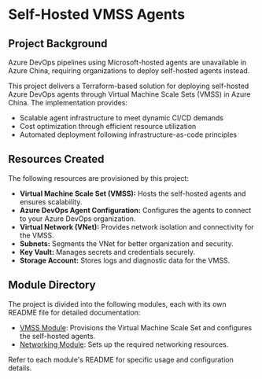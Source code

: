 # Self-Hosted VMSS Agents

## Project Background

Azure DevOps pipelines using Microsoft-hosted agents are unavailable in Azure China, requiring organizations to deploy self-hosted agents instead.

This project delivers a Terraform-based solution for deploying self-hosted Azure DevOps agents through Virtual Machine Scale Sets (VMSS) in Azure China. The implementation provides:

- Scalable agent infrastructure to meet dynamic CI/CD demands
- Cost optimization through efficient resource utilization
- Automated deployment following infrastructure-as-code principles

## Resources Created
The following resources are provisioned by this project:
- **Virtual Machine Scale Set (VMSS):** Hosts the self-hosted agents and ensures scalability.
- **Azure DevOps Agent Configuration:** Configures the agents to connect to your Azure DevOps organization.
- **Virtual Network (VNet):** Provides network isolation and connectivity for the VMSS.
- **Subnets:** Segments the VNet for better organization and security.
- **Key Vault:** Manages secrets and credentials securely.
- **Storage Account:** Stores logs and diagnostic data for the VMSS.

## Module Directory
The project is divided into the following modules, each with its own README file for detailed documentation:

- [VMSS Module](./modules/ado-agents/README.md): Provisions the Virtual Machine Scale Set and configures the self-hosted agents.
- [Networking Module](./modules/networking/README.md): Sets up the required networking resources.

Refer to each module's README for specific usage and configuration details.